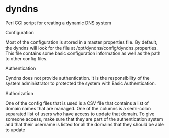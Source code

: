 # dyndns
Perl CGI script for creating a dynamic DNS system

Configuration

Most of the configuration is stored in a master properties file.
By default, the dyndns will look for the file at /opt/dyndns/config/dyndns.properties.  This file contains some basic configuration information as well as the path to other config files.

Authentication

Dyndns does not provide authentication.  It is the responsibility of the system administrator to protected the system with Basic Authentication.

Authorization

One of the config files that is used is a CSV file that contains a list of domain names that are managed.  One of the columns is a semi-colon separated list of users who have access to update that domain.  To give someone access, make sure that they are part of the authentication system and that their username is listed for all the domains that they should be able to update
